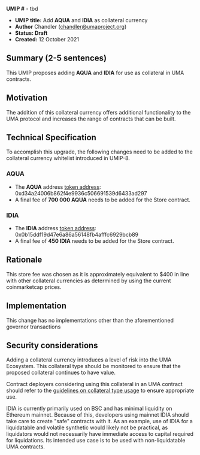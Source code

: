 **UMIP #**  - tbd

-   **UMIP title:** Add **AQUA** and **IDIA** as collateral currency 
-   **Author**  Chandler (chandler@umaproject.org)
-   **Status: Draft**
-   **Created:**  12 October 2021

## Summary (2-5 sentences)

This UMIP proposes adding **AQUA** and **IDIA**  for use as collateral in UMA contracts.

## Motivation

The addition of this collateral currency offers additional functionality to the UMA protocol and increases the range of contracts that can be built.

## Technical Specification

To accomplish this upgrade, the following changes need to be added to the collateral currency whitelist introduced in UMIP-8.

### AQUA
-   The **AQUA** address [token address](https://etherscan.io/address/0xd34a24006b862f4e9936c506691539d6433ad297): 0xd34a24006b862f4e9936c506691539d6433ad297 
-   A final fee of **700 000 AQUA** needs to be added for the Store contract.
    
### IDIA
-   The **IDIA** address [token address](https://etherscan.io/address/0x0b15ddf19d47e6a86a56148fb4afffc6929bcb89): 0x0b15ddf19d47e6a86a56148fb4afffc6929bcb89 
-   A final fee of **450 IDIA** needs to be added for the Store contract.

## Rationale

This store fee was chosen as it is approximately equivalent to $400 in line with other collateral currencies as determined by using the current coinmarketcap prices.


## Implementation


This change has no implementations other than the aforementioned governor transactions

## Security considerations

Adding a collateral currency introduces a level of risk into the UMA Ecosystem.  This collateral type should be monitored to ensure that the proposed collateral continues to have value.

Contract deployers considering using this collateral in an UMA contract should refer to the [guidelines on collateral type usage](https://docs.umaproject.org/uma-tokenholders/guidence-on-collateral-currency-addition) to ensure appropriate use.

IDIA is currently primarily used on BSC and has minimal liquidity on Ethereum mainnet. Because of this, developers using mainnet IDIA should take care to create "safe" contracts with it. As an example, use of IDIA for a liquidatable and volatile synthetic would likely not be practical, as liquidators would not necessarily have immediate access to capital required for liquidations. Its intended use case is to be used with non-liquidatable UMA contracts. 


